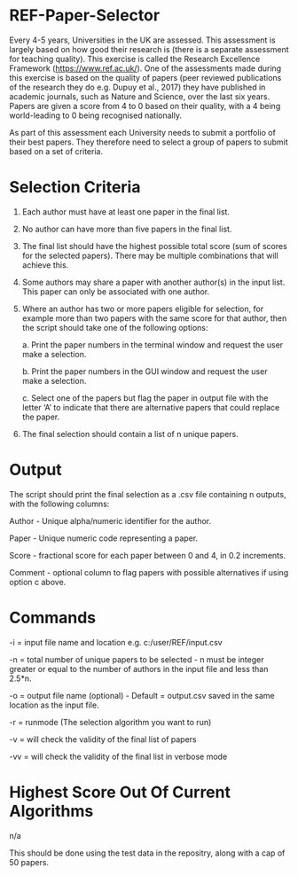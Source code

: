 # REF-Paper-Selector

Every 4-5 years, Universities in the UK are assessed. This assessment is largely based on how good their research is (there is a separate assessment for teaching quality). This exercise is called the Research Excellence Framework (https://www.ref.ac.uk/). One of the assessments made during this exercise is based on the quality of papers (peer reviewed publications of the research they do e.g. Dupuy et al., 2017) they have published in academic journals, such as Nature and Science, over the last six years. Papers are given a score from 4 to 0 based on their quality, with a 4 being world-leading to 0 being recognised nationally. 

As part of this assessment each University needs to submit a portfolio of their best papers. They therefore need to select a group of papers to submit based on a set of criteria.

# Selection Criteria
1.	Each author must have at least one paper in the final list.
2.	No author can have more than five papers in the final list.
3.	The final list should have the highest possible total score (sum of scores for the selected papers). There may be multiple combinations that will achieve this. 
4.	Some authors may share a paper with another author(s) in the input list. This paper can only be associated with one author.
5.	Where an author has two or more papers eligible for selection, for example more than two papers with the same score for that author, then the script should take one of the following options:

    a.	Print the paper numbers in the terminal window and request the user make a selection.

    b.	Print the paper numbers in the GUI window and request the user make a selection.

    c.	Select one of the papers but flag the paper in output file with the letter ‘A’ to indicate that there are alternative papers that could replace the paper.
  
6.	The final selection should contain a list of n unique papers.

# Output
The script should print the final selection as a .csv file containing n outputs, with the following columns:

  Author - Unique alpha/numeric identifier for the author. 
  
  Paper - Unique numeric code representing a paper.
  
  Score - fractional score for each paper between 0 and 4, in 0.2 increments.
  
  Comment - optional column to flag papers with possible alternatives if using option c above.
  
# Commands
-i = input file name and location e.g. c:/user/REF/input.csv

-n = total number of unique papers to be selected - n must be integer greater or equal to the number of authors in the input file and less than 2.5*n.

-o = output file name (optional) - Default = output.csv saved in the same location as the input file.

-r = runmode (The selection algorithm you want to run)

-v = will check the validity of the final list of papers

-vv = will check the validity of the final list in verbose mode

# Highest Score Out Of Current Algorithms
n/a

This should be done using the test data in the repositry, along with a cap of 50 papers.

